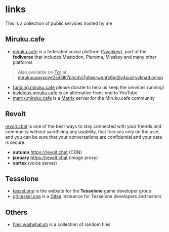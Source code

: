 # links

This is a collection of public services hosted by me

## Miruku.cafe
- [miruku.cafe](https://miruku.cafe/) is a federated social platform ([Nyankey](https://github.com/mirukucafe/nyankey)), part of the **fediverse** that includes Mastodon, Pleroma, Misskey and many other platforms
> Also available on [Tor](https://torproject.org) at [mirukuuupyxuye2sd5llt7phcdvi7glqwrwdnfz6iq2jv4suzrvvknad.onion](http://mirukuuupyxuye2sd5llt7phcdvi7glqwrwdnfz6iq2jv4suzrvvknad.onion)
- [funding.miruku.cafe](https://funding.miruku.cafe) please donate to help us keep the services running!
- [invidious.miruku.cafe](https://invidious.miruku.cafe) is an alternative front-end to YouTube
- [matrix.miruku.cafe](https://matrix.miruku.cafe) is a [Matrix](https://matrix.org) server for the Miruku.cafe community

## Revolt
[revolt.chat](https://revolt.chat) is one of the best ways to stay connected with your friends and community without sacrificing any usability, that focuses only on the user, and you can be sure that your conversations are confidential and your data is secure.

- **autumn** https://revolt.chat (CDN)
- **january** https://revolt.chat (image proxy)
- **vortex** (voice server)

## Tesselone
- [tessel.one](https://tessel.one) is the website for the **Tesselone** game developer group
- [git.tessel.one](https://git.tessel.one) is a [Gitea](https://gitea.com/) insteance for Tesselone developers and testers

## Others
- [files.waitwhat.sh](https://files.waitwhat.sh/) is a collection of random files
